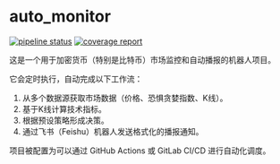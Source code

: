 # auto_monitor

[![pipeline status](https://gitlab.com/hp88871/auto_monitor/badges/main/pipeline.svg)](https://gitlab.com/hp88871/auto_monitor/-/commits/main) [![coverage report](https://gitlab.com/hp88871/auto_monitor/badges/main/coverage.svg)](https://gitlab.com/hp88871/auto_monitor/-/commits/main)

这是一个用于加密货币（特别是比特币）市场监控和自动播报的机器人项目。

它会定时执行，自动完成以下工作流：
1.  从多个数据源获取市场数据（价格、恐惧贪婪指数、K线）。
2.  基于K线计算技术指标。
3.  根据预设策略形成决策。
4.  通过飞书（Feishu）机器人发送格式化的播报通知。

项目被配置为可以通过 GitHub Actions 或 GitLab CI/CD 进行自动化调度。